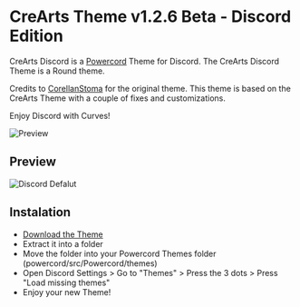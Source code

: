 # CreArts Theme v1.2.6 Beta - Discord Edition

CreArts Discord is a [Powercord](https://powercord.dev/) Theme for Discord.
The CreArts Discord Theme is a Round theme.

Credits to [CorellanStoma](https://github.com/CorellanStoma/) for the original theme.
This theme is based on the CreArts Theme with a couple of fixes and customizations.

Enjoy Discord with Curves!

![Preview](https://i.imgur.com/XJ1uDoR.png)

## Preview

![Discord Defalut](https://i.imgur.com/kBavcsU.png)

## Instalation

* [Download the Theme](https://codeload.github.com/landiDev/CreArts/zip/main)
* Extract it into a folder
* Move the folder into your Powercord Themes folder (powercord/src/Powercord/themes)
* Open Discord Settings > Go to "Themes" > Press the 3 dots > Press "Load missing themes"
* Enjoy your new Theme!
